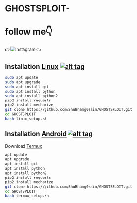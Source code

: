 # GHOSTSPLOIT-

# follow me👇
👉[![Instagram](https://img.shields.io/badge/INSTAGRAM-FOLLOW-red?style=for-the-badge&logo=instagram)](https://www.instagram.com/shubham_g0sain)👈



## Installation [Linux](https://wikipedia.org/wiki/Linux) [![alt tag](http://icons.iconarchive.com/icons/dakirby309/simply-styled/32/OS-Linux-icon.png)](https://fr.wikipedia.org/wiki/Linux)
```bash
sudo apt update
sudo apt upgrade
sudo apt install git
sudo apt install python
sudo apt install python2
pip2 install requests
pip2 install mechanize
git clone https://github.com/ShuBhamg0sain/GHOSTSPLOIT.git
cd GHOSTSPLOIT
bash linux_setup.sh
```


## Installation [Android](https://wikipedia.org/wiki/Android) [![alt tag](https://cdn1.iconfinder.com/data/icons/logotypes/32/android-32.png)](https://fr.wikipedia.org/wiki/Android)

Download [Termux](https://play.google.com/store/apps/details?id=com.termux)

```bash
apt update
apt upgrade
apt install git
apt install python
apt install python2
pip2 install requests
pip2 install mechanize
git clone https://github.com/ShuBhamg0sain/GHOSTSPLOIT.git
cd GHOSTSPLOIT
bash termux_setup.sh
```
